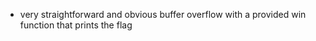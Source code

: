 - very straightforward and obvious buffer overflow with a provided win function that prints the flag
